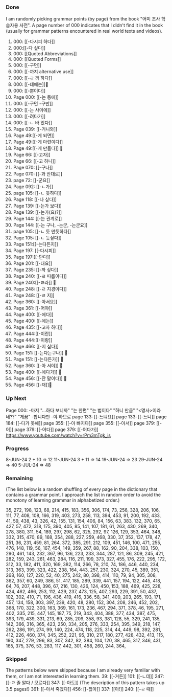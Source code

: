
### Done

I am randomly picking grammar points (by page) from the book "어미 조사 학습자용 사전".
A page number of 000 indicates that I didn't find it in the book (usually for grammar patterns encountered in real world texts and videos).

1. 000: [[-다시피 하다]]
2. 000:[[-다 싶다]]
2. 000: [[Quoted Abbreviations]]
3. 000: [[Quoted Forms]]
4. 000: [[-구먼]]
5. 000: [[-까지 alternative use]]
7. 000: [[-ㄹ 까 하다]]
8. 000: [[-데에는]]📝
9. 000: [[-뿐이다]]
10. Page 000: [[-는 통에]]
11. 000: [[-구먼 -구만]]
12. 000: [[-는 사이에]]
13. 000: [[-려다가]]
14. 000: [[-ㄴ 바 있다]]
15. Page 039: [[-거니와]]
16. Page 49:[[-게 되면]]
17. Page 49:[[-게 마련이다]]
18. Page 49:[[-게 만들다]] 📝
19. Page 66: [[-고자]]
20. Page 66: [[-고 하니]]
21. Page 070: [[-구나]]
22. Page 070: [[-과 반대로]]
23. page 72: [[-군요]]
24. Page 092: [[-ㄴ가]]
25. page 105: [[-ㄴ 듯하다]]
26. Page 118: [[-나 싶다]]
27. Page 139: [[-는가 보다]]
28. Page 139: [[-는가(요)?]]
29. Page 144: [[-는 관계로]]
30. Page 144: [[-는 구나, -는군, -는군요]]
31. page 105: [[-ㄴ 듯 만듯하다]]
32. Page 105: [[-ㄴ 듯싶다]]
33. Page 151:[[-는다든지]]
34. Page 197: [[-다시피]]
35. Page 197:[[-단다]]
36. Page 201: [[-대요]]
37. Page 235: [[-까 싶다]]
38. Page 240: [[-ㄹ 따름이다]]
39. Page 240:[[-ㄹ라]] 📝
40. Page 248: [[-ㄹ 지경이다]]
41. Page 248: [[-ㄹ 지]]
42. Page 360: [[-아서요]]
43. Page 361: [[-어야]]
44. Page 400: [[-에다]]
45. Page 400: [[-에는]]
46. Page 435: [[-고자 하다]]
47. Page 444:[[-이란]]
48. Page 444:[[-이랑]]
49. Page 466: [[-지 싶다]]
50. Page 151: [[-는다는구나]] 📝
51. Page 151: [[-는다든가]] 📝
52. Page 360: [[-아 서야]] 📝
53. Page 400: [[-에다가]] 📝
54. Page 456: [[-잔 말이다]] 📝
55. Page 456: [[-재]]📝

### Up Next
Page 000: -마저
"...하다 보니까"
"는 한편"
"는 법이다"
"하니 만큼"
"<명사>이라네??"
"게끔"
-합니다만
-야 하므로
page 133: [[-느냬요]]
page 133: [[-느니]]
page 184: [[-다가 못해]]
page 355: [[-아 빠지다]]
page 355: [[-아서]]
page 379: [[-어]]
page 379: [[-어다]]
page 379: [[-어다가]]
https://www.youtube.com/watch?v=rPm3mTgk_is
### Progress
8-JUN-24 2 + 10 => 12
11-JUN-24 3 + 11 => 14
19-JUN-24 => 23
29-JUN-24 => 40
5-JUL-24 => 48
### Remaining
(The list below is a random shuffling of every page in the dictionary that contains a grammar point. I approach the list in random order to avoid the monotony of learning grammar in alphabetized order.)

35, 272, 198, 123, 68, 214, 415, 183, 356, 306, 174, 73, 256, 328, 206, 106, 111, 77, 408, 108, 166, 319, 403, 273, 258, 113, 394, 453, 91, 200, 192, 433, 41, 59, 438, 43, 326, 42, 155, 131, 154, 406, 84, 156, 63, 383, 132, 370, 65, 427, 57, 472, 318, 175, 390, 405, 85, 141, 107, 181, 61, 263, 430, 269, 340, 278, 380, 311, 54, 189, 297, 298, 62, 325, 292, 97, 126, 129, 353, 464, 348, 332, 315, 470, 89, 168, 354, 288, 227, 259, 468, 330, 37, 352, 137, 178, 47, 251, 36, 231, 459, 81, 264, 372, 385, 291, 212, 109, 451, 146, 100, 471, 255, 476, 148, 119, 56, 167, 454, 149, 359, 267, 88, 162, 90, 204, 338, 103, 150, 290, 461, 143, 232, 367, 96, 136, 223, 233, 344, 287, 121, 86, 309, 245, 421, 282, 159, 243, 261, 463, 284, 116, 211, 199, 373, 327, 455, 176, 222, 295, 172, 312, 33, 182, 411, 320, 169, 382, 114, 266, 78, 210, 74, 186, 446, 440, 234, 313, 363, 399, 323, 422, 238, 164, 443, 257, 230, 324, 270, 45, 389, 351, 268, 160, 127, 220, 52, 40, 275, 242, 80, 398, 414, 110, 79, 94, 305, 308, 362, 357, 60, 249, 386, 51, 417, 185, 289, 339, 441, 157, 194, 122, 445, 418, 64, 76, 207, 448, 396, 67, 216, 130, 426, 124, 450, 153, 188, 469, 425, 228, 424, 462, 466, 253, 112, 429, 237, 473, 125, 407, 293, 229, 391, 50, 437, 102, 302, 410, 71, 196, 436, 419, 416, 336, 58, 341, 409, 203, 265, 193, 171, 457, 134, 158, 303, 397, 239, 420, 48, 280, 152, 304, 208, 246, 452, 202, 368, 170, 322, 300, 163, 369, 161, 173, 236, 467, 294, 371, 378, 46, 195, 271, 402, 335, 215, 447, 145, 187, 75, 219, 343, 404, 388, 377, 434, 387, 475, 393, 179, 439, 331, 213, 69, 285, 209, 358, 93, 381, 128, 55, 329, 241, 135, 142, 366, 316, 365, 423, 250, 334, 205, 276, 333, 254, 395, 349, 218, 147, 262, 286, 191, 274, 99, 140, 224, 474, 118, 225, 314, 44, 449, 98, 392, 281, 412, 226, 460, 374, 345, 252, 221, 95, 310, 217, 180, 277, 428, 432, 413, 115, 190, 347, 279, 296, 83, 307, 342, 82, 384, 104, 120, 38, 465, 317, 346, 431, 165, 375, 376, 53, 283, 117, 442, 301, 458, 260, 244, 364,
### Skipped
The patterns below were skipped because I am already very familiar with them, or I am not interested in learning them.
39: [[-거든]]
101: [[-ㄴ데]]
247: [[-ㄹ 줄 알다 / 모르다]]
347: [[-아도]] (The description of this pattern takes up 3.5 pages!)
361: [[-아서 죽겠다]]
456: [[-잖아]]
337: [[아!]]
240: [[-ㄹ 때]]